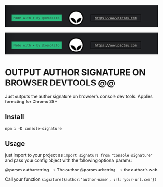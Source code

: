 ![pictau signature example](https://raw.githubusercontent.com/xenolito/npm-console-signature/master/pictau-signature-example.png)

![pictau signature example](pictau-signature-example.png)

# OUTPUT AUTHOR SIGNATURE ON BROWSER DEVTOOLS @@

Just outputs the author signature on browser's console dev tools.
Applies formating for Chrome 38+

## Install

`npm i -D console-signature`

## Usage

just import to your project as `import signature from "console-signature"` and pass your config object with the following optional params:

@param author:string --> The author
@param url:string --> the author's web

Call your function `signature({author:'author-name', url:'your-url.com'})`
